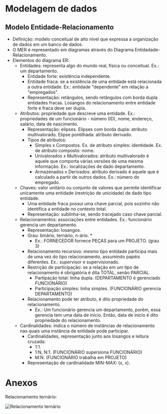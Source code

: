 # Modelagem de dados

## Modelo Entidade-Relacionamento
*   Definição: modelo conceitual de alto nível que expressa a organização de dados em um banco de dados.
*   O MER é representado em diagramas através do Diagrama Entidadade-Relacionamento.
*   Elementos do diagrama ER:
    *   Entidades: representa algo do mundo real, física ou conceitual. Ex.: um departamento.
        *   Entidade forte: existência independente.
        *   Entidade fraca: se a existência de uma entidade está relacionada a outra entidade. Ex.: entidade "dependente" em relação a "empregados".
        *   Representação: retângulos, sendo retângulos com borda dupla entidades fracas. Losangos do relacionamento entre entidade forte e fraca deve ser dupla.
    *   Atributos: propriedade que descreve uma entidade. Ex.: propriedades de um funcionário - número (ID), nome, endereço, salário, data de nascimento.
        *   Representação: elipses. Elipses com borda dupla: atributo multivalorado. Elipse pontilhada: atributo derivado.
        *   Tipos de atributos:
            *   Simples x Compostos. Ex. de atributo simples: identidade. Ex. de atributo composto: nome.
            *   Univalorados x Multivalorados: atributo multivalorado é aquele que comporta várias versões de uma mesma informação. Ex.: localizações de dado departamento.
            *   Armazenados x Derivados: atributo derivado é aquele que é calculado a partir de outros dados. Ex.: número do empregado.
    *   Chaves: valor unitário ou conjunto de valores que permite identificar unicamente uma entidade (restrição de unicidade) de dado tipo entidade.
        *   Uma entidade fraca possui uma chave parcial, pois sozinho não identifica a entidade no contexto total.
        *   Representação: sublinha-se, sendo tracejado caso chave parcial.
    *   Relacionamentos: associações entre entidades. Ex.: funcionário gerencia um departamento.
        *   Representação: losangos.
        *   Grau: binário, ternário, n-ário.
            *   
            *   Ex.: FORNECEDOR fornece PEÇAS para um PROJETO. (grau 3)
        *   Relacionamento recursivo: mesmo tipo entidade participa mais de uma vez do tipo relacionamento, assumindo papéis diferentes. Ex.: supervisor e supervisionado.
        *   Restrição de participação: se a relação em um tipo de relacionamento é obrigatória é dita TOTAL, senão PARCIAL.
            *   Partipação total: linha dupla. (DEPARTAMENTO é gerenciado FUNCIONÁRIO)
            *   Participação simples: linha simples. (FUNCIONÁRIO gerencia DEPARTAMENTO)
        *   Relacionamento pode ter atributo, é dito propriedade do relacionamento.
            *   Ex.: Um funcionário gerencia um departamento, porém, essa gerencia tem uma data de início. Então, data de início é dito propriedade do relacionamento.
    *   Cardinalidades: indica o número de instâncias de relacionamento nas quais uma instância de entidade pode participar.
        *   Cardinalidades, representação junto aos losangos e leitura cruzada:
            *   1:1.
            *   1:N, N:1. (FUNCIONÁRIO supersiona FUNCIONÁRIO)
            *   M:N. (FUNCIONÁRIO trabalha em PROJETO)
        *   Representação de cardinalidade MIN-MAX: (x, x).

# Anexos

Relacionamento ternário:

![Relacionamento ternário](https://snag.gy/P0gMIG.jpg)